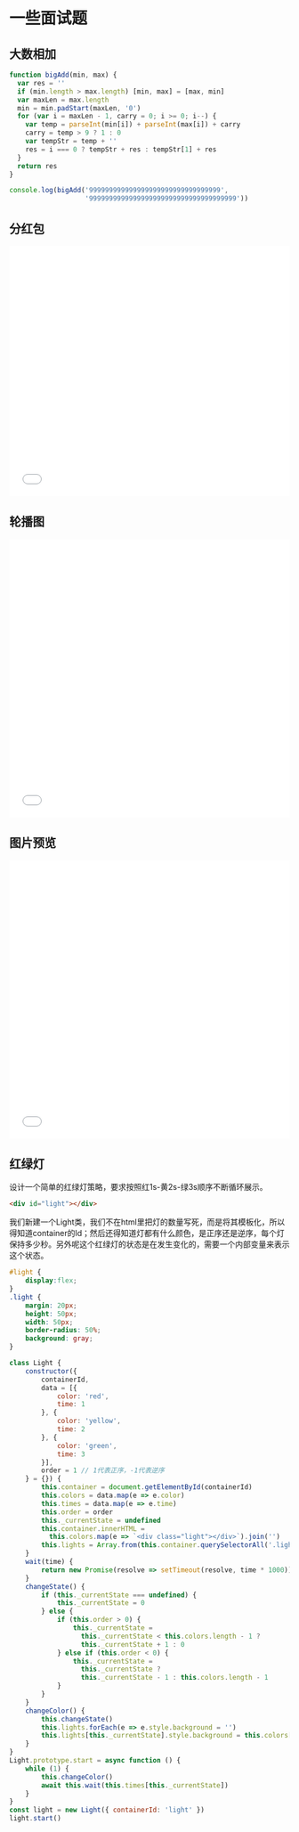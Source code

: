 # 一些面试题

## 大数相加

```js
function bigAdd(min, max) {
  var res = ''
  if (min.length > max.length) [min, max] = [max, min]
  var maxLen = max.length
  min = min.padStart(maxLen, '0')
  for (var i = maxLen - 1, carry = 0; i >= 0; i--) {
    var temp = parseInt(min[i]) + parseInt(max[i]) + carry
    carry = temp > 9 ? 1 : 0
    var tempStr = temp + ''
    res = i === 0 ? tempStr + res : tempStr[1] + res
  }
  return res
}

console.log(bigAdd('999999999999999999999999999999999',
                   '9999999999999999999999999999999999999'))
```

## 分红包

<iframe width="100%" height="450" src="//jsfiddle.net/happysir/h4pztc5q/2/embedded/" allowfullscreen="allowfullscreen" allowpaymentrequest frameborder="0"></iframe>

## 轮播图

<iframe width="100%" height="500" src="//jsfiddle.net/happysir/jf7w1m2b/10/embedded/" allowfullscreen="allowfullscreen" allowpaymentrequest frameborder="0"></iframe>

## 图片预览

<iframe width="100%" height="500" src="//jsfiddle.net/happysir/v6te8duh/6/embedded/" allowfullscreen="allowfullscreen" allowpaymentrequest frameborder="0"></iframe>

## 红绿灯

设计一个简单的红绿灯策略，要求按照红1s-黄2s-绿3s顺序不断循环展示。

```html
<div id="light"></div>
```

我们新建一个Light类，我们不在html里把灯的数量写死，而是将其模板化，所以得知道container的Id；然后还得知道灯都有什么颜色，是正序还是逆序，每个灯保持多少秒。另外呢这个红绿灯的状态是在发生变化的，需要一个内部变量来表示这个状态。

```css
#light {
    display:flex;
}
.light {
    margin: 20px;
    height: 50px;
    width: 50px;
    border-radius: 50%;
    background: gray;
}
```

```js
class Light {
    constructor({
        containerId,
        data = [{
            color: 'red',
            time: 1
        }, {
            color: 'yellow',
            time: 2
        }, {
            color: 'green',
            time: 3
        }],
        order = 1 // 1代表正序，-1代表逆序
    } = {}) {
        this.container = document.getElementById(containerId)
        this.colors = data.map(e => e.color)
        this.times = data.map(e => e.time)
        this.order = order
        this._currentState = undefined
        this.container.innerHTML = 
          this.colors.map(e => `<div class="light"></div>`).join('')
        this.lights = Array.from(this.container.querySelectorAll('.light'))
    }
    wait(time) {
        return new Promise(resolve => setTimeout(resolve, time * 1000))
    }
    changeState() {
        if (this._currentState === undefined) {
            this._currentState = 0
        } else {
            if (this.order > 0) {
                this._currentState = 
                  this._currentState < this.colors.length - 1 ? 
                  this._currentState + 1 : 0
            } else if (this.order < 0) {
                this._currentState = 
                  this._currentState ? 
                  this._currentState - 1 : this.colors.length - 1
            }
        }
    }
    changeColor() {
        this.changeState()
        this.lights.forEach(e => e.style.background = '')
        this.lights[this._currentState].style.background = this.colors[this._currentState]
    }
}
Light.prototype.start = async function () {
    while (1) {
        this.changeColor()
        await this.wait(this.times[this._currentState])
    }
}
const light = new Light({ containerId: 'light' })
light.start()
```
<div id="light"></div>

<style>
    #light {
        display:flex;
    }
    .light {
        margin: 20px;
        height: 50px;
        width: 50px;
        border-radius: 50%;
        background: gray;
    }
</style>

<script>
export default {
  props: ['slot-key'],
  mounted () {
	    class Light {
            constructor({
                containerId,
                data = [{
                    color: 'red',
                    time: 1
                }, {
                    color: 'yellow',
                    time: 2
                }, {
                    color: 'green',
                    time: 3
                }],
                order = 1 // 1代表正序，-1代表逆序
            } = {}) {
                this.container = document.getElementById(containerId)
                this.colors = data.map(e => e.color)
                this.times = data.map(e => e.time)
                this.order = order
                this._currentState = undefined
                this.container.innerHTML = this.colors.map(e => `<div class="light"></div>`).join('')
                this.lights = Array.from(this.container.querySelectorAll('.light'))
            }
            wait(time) {
                return new Promise(resolve => setTimeout(resolve, time * 1000))
            }
            changeState() {
                if (this._currentState === undefined) {
                    this._currentState = 0
                } else {
                    if (this.order > 0) {
                        this._currentState = this._currentState < this.colors.length - 1 ? this._currentState + 1 : 0
                    } else if (this.order < 0) {
                        this._currentState = this._currentState ? this._currentState - 1 : this.colors.length - 1
                    }
                }
            }
            changeColor() {
                this.changeState()
                this.lights.forEach(e => e.style.background = '')
                this.lights[this._currentState].style.background = this.colors[this._currentState]
            }
        }
      Light.prototype.start = async function () {
          while (1) {
              this.changeColor()
              await this.wait(this.times[this._currentState])
          }
      }
      this.$nextTick(() => {
        const light = new Light({ containerId: 'light' })
      	light.start()
      })
  }
}
</script>